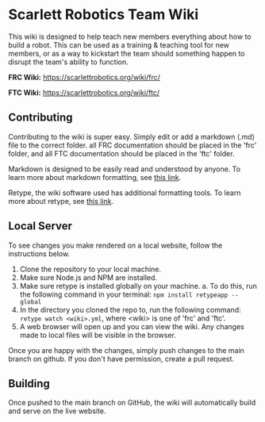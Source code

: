# Scarlett Robotics Team Wiki
This wiki is designed to help teach new members everything about how to build a robot. This can be used as a training & teaching tool for new members, or as a way to kickstart the team should something happen to disrupt the team's ability to function.

**FRC Wiki:**
https://scarlettrobotics.org/wiki/frc/

**FTC Wiki:**
https://scarlettrobotics.org/wiki/ftc/

## Contributing
Contributing to the wiki is super easy. Simply edit or add a markdown (.md) file to the correct folder. all FRC documentation should be placed in the 'frc' folder, and all FTC documentation should be placed in the 'ftc' folder.

Markdown is designed to be easily read and understood by anyone. To learn more about markdown formatting, see [this link](https://www.markdownguide.org/).

Retype, the wiki software used has additional formatting tools. To learn more about retype, see [this link](https://retype.com/components/).

## Local Server
To see changes you make rendered on a local website, follow the instructions below.

1. Clone the repository to your local machine.
2. Make sure Node.js and NPM are installed.
3. Make sure retype is installed globally on your machine.
    a. To do this, run the following command in your terminal: `npm install retypeapp --global`
4. In the directory you cloned the repo to, run the following command: `retype watch <wiki>.yml`, where &lt;wiki&gt; is one of 'frc' and 'ftc'.
5. A web browser will open up and you can view the wiki. Any changes made to local files will be visible in the browser.

Once you are happy with the changes, simply push changes to the main branch on github. If you don't have permission, create a pull request.

## Building
Once pushed to the main branch on GitHub, the wiki will automatically build and serve on the live website.